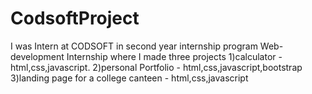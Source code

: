 # CodsoftProject
I was Intern at CODSOFT in second year internship program 
Web-development Internship where I made three projects 
1)calculator - html,css,javascript.
2)personal Portfolio - html,css,javascript,bootstrap
3)landing page for a college canteen - html,css,javascript
